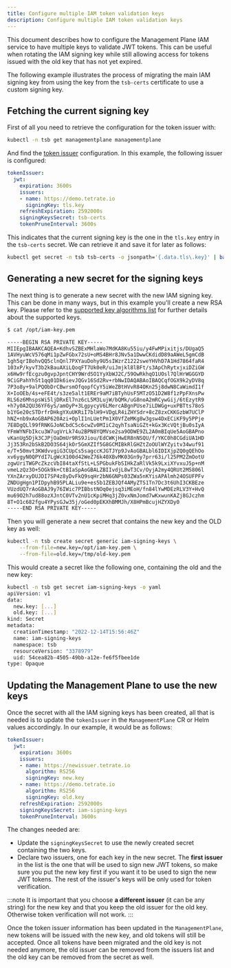 ```yaml
---
title: Configure multiple IAM token validation keys
description: Configure multiple IAM token validation keys
---
```


This document describes how to configure the Management Plane IAM service to have multiple keys to validate
JWT tokens. This can be useful when rotating the IAM signing key while still allowing access for tokens issued with the old
key that has not yet expired.

The following example illustrates the process of migrating the main IAM signing key from using the key from the `tsb-certs`
certificate to use a custom signing key.

## Fetching the current signing key

First of all you need to retrieve the configuration for the token issuer with:

```bash
kubectl -n tsb get managementplane managementplane
```

And find the [token issuer](../refs/install/managementplane/v1alpha1/spec#tetrateio-api-install-managementplane-v1alpha1-jwtsettings) configuration.
In this example, the following issuer is configured:

```yaml
tokenIssuer:
  jwt:
    expiration: 3600s
    issuers:
    - name: https://demo.tetrate.io
      signingKey: tls.key
    refreshExpiration: 2592000s
    signingKeysSecret: tsb-certs
    tokenPruneInterval: 3600s
```

This indicates that the current signing key is the one in the `tls.key` entry in the `tsb-certs` secret. We can retrieve it and save it for later as follows:

```bash
kubectl get secret -n tsb tsb-certs -o jsonpath='{.data.tls\.key}' | base64 -d >/tmp/old-key.pem
```

## Generating a new secret for the signing keys

The next thing is to generate a new secret with the new IAM signing key. This can be done in many ways, but in this example you'll create a new RSA key.
Please refer to the [supported key algorithms list](../refs/install/managementplane/v1alpha1/spec#tetrateio-api-install-managementplane-v1alpha1-jwtsettings-issuer-algorithm)
for further details about the supported keys.

```bash
$ cat /opt/iam-key.pem

-----BEGIN RSA PRIVATE KEY-----
MIIEpgIBAAKCAQEA+KdhvSZBExMHlaWo7MdKA8Ku55iu/y4FwMPixitjs/DUgaQ5
1AVHyuWcV576qMi1pZwFGbx72sU+oMS4BHr8JNv5a1DwwCKdidD89aAWeL5gmCdB
1gh5qrIBohvQQ5clnQnl7PXYauDohy9U5sIWzrZ1222sweYHVhD7A1Hd7864faR4
103xP/kyvT3b2kBauAXiLQoqFT7Uk0eR/uiJmjkl8lBFt/s3ApChRytxjxiDZiGW
x6Hw9rfEcgzu0gvpJpntCHY9WrdSO1YyXbWJ2C/59OwRkhqO1UOsl7QlHrWGGGYD
9CiGPahYhSt1qq01Dk6ievJQGv16Sd2Rv+rbNwIDAQABAoIBAQCqfOGX9k2yDV8q
7P3o8y+9alPQObDrCBwrsmOfqopfCyY5iWeZBtHVvR84OKn25j8dwN8CaWimdI1f
X+IoOEb/4s+eFE4t/s3ze5alt1EREr9aM7iBTyhUsF5MTzO51D2W8f1zPpFXnsPw
RLS6z6MhspsWi5ljDRxEl7nz6cL5M3LujW/bQMk/uG8noA2mRCywGij/6tEzytR9
+h7y0A2QU36YF6yS/amOyP+3LgpycyV6LMercABgnPUse7iLDWGg+uxPBTts78oS
b1YGe20cSTDrfrDHkgYXuUKRiI7blH9+VDgLR4iZHYSdr+8cZ8zxCKKGzbW7UClP
hNZ+nb9xAoGBAP620Azi+OplI1nLUetPm1X0VfZeMKg8w3gsw4DxECiKF9y5PPje
7E8DgQLl99fRNKGJoNCbdC5c6cwZv0MIiC2qyhTsaNiGZt+kGx3KcVQtjBu0sIyA
YFmWYNFbIkcu3W7ugVrLk74u2BPN8YQMVse2sa9ODWE9ZL2A0mBIqUe5AoGBAPno
vKanUg5Djk3CJPjOaDmUr9RS9Jiou/EdCWKjHwER8nNSQU/f/YKC0h8CGdiUA1HD
Jj353Rn2bSkB2DO3S64jkOr5GmXZIf5G8GCMIBkRlGHZtZoOUlWYZyitv34wuf91
e/T+50mvt3KWdvvgiG3CUpCs5sagccKJGTJYp9JvAoGBALbl6IDIXjpZQ0gQEhOo
xv6ygyN0QPYdI7LgWcX100d42WeZ76k40XBvMK03Gn9y7prr63i/l25PM2ZmOotU
zgwUriTWGPcZkzcVbI84taXfStL+LSPGbukFbSIHkZaRlVk5k9LxiXYvxuJ5p+nM
vmeLzQz3O+5OGk9k+CtBIaSpAoGBALZBIIvdjL8wT3Cv/OyjA2my4QRUt2M5806l
YXnZArxyDUJDI7SP4z8yDvFkQ9sqHr2bN6GNPs03ZWa5nKYisAPAlmh24OSUFPFv
ZNDUgHgn1PIDpyhB95PLALiu9e+es5b1ZEBJQf4AMyZTS1Tn7Dc3t6UhI3CKBEze
VUzdUQ7rAoGBAJ9y76IWic7PIBbstNOq0ejsq3iMEoH/fn84lYwMDEzRLV3Y+HvQ
mu69O2h7ud88ozXJntC0VTv2nU1cKpiMHq3jZ0vxNmJomd7wKxwunKAZj8GJczhm
8T+O1c682fgu4YPysGJw35j/oGed0pEKXhBMMJh/X8HPmBcujHZYXDy0
-----END RSA PRIVATE KEY-----
```

Then you will generate a new secret that contains the new key and the OLD key as well:

```bash
kubectl -n tsb create secret generic iam-signing-keys \
    --from-file=new.key=/opt/iam-key.pem \
    --from-file=old.key=/tmp/old-key.pem
```

This would create a secret like the following one, containing the old and the new key:

```bash
kubectl -n tsb get secret iam-signing-keys -o yaml
apiVersion: v1
data:
  new.key: [...]
  old.key: [...]
kind: Secret
metadata:
  creationTimestamp: "2022-12-14T15:56:46Z"
  name: iam-signing-keys
  namespace: tsb
  resourceVersion: "3378979"
  uid: 54cea82b-4505-49bb-a12e-fe6f5fbee1de
type: Opaque
 ```

## Updating the Management Plane to use the new keys

Once the secret with all the IAM signing keys has been created, all that is needed is to update the `tokenIssuer` in the `ManagementPlane` CR or Helm values 
accordingly. In our example, it would be as follows:

```yaml
tokenIssuer:
  jwt:
    expiration: 3600s
    issuers:
    - name: https://newissuer.tetrate.io
      algorithm: RS256
      signingKey: new.key
    - name: https://demo.tetrate.io
      algorithm: RS256
      signingKey: old.key
    refreshExpiration: 2592000s
    signingKeysSecret: iam-signing-keys
    tokenPruneInterval: 3600s
```

The changes needed are:

* Update the `signingKeysSecret` to use the newly created secret containing the two keys.
* Declare two issuers, one for each key in the new secret. The **first issuer** in the list is the one that will be used to sign new JWT tokens,
  so make sure you put the new key first if you want it to be used to sign the new JWT tokens. The rest of the issuer's keys will be only used
  for token verification.

:::note
It is important that you choose **a different issuer** (it can be any string) for the new key and that you keep the old issuer for the old
key. Otherwise token verification will not work.
:::

Once the token issuer information has been updated in the `ManagementPlane`, new tokens will be issued with the new key, and old tokens will
still be accepted. Once all tokens have been migrated and the old key is not needed anymore, the old issuer can be removed from the issuers list
and the old key can be removed from the secret as well.
